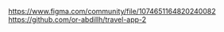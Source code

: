 https://www.figma.com/community/file/1074651164820240082
https://github.com/or-abdillh/travel-app-2
